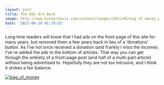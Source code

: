 ```yaml
---
layout: post
title: The Ads Are Back
image: http://www.hunterdavis.com/content/images/2013/04/bag_of_money.png
date: '2013-04-29 01:24:52'
---
```



Long time readers will know that I had ads on the front page of this site for many years, but removed them a few years back in lieu of a ‘donations’ button. As I’ve not once received a donation (and frankly I miss the income); I’ve re-added the ads to the bottom of articles. That way you can get through the entirety of a front-page post (and half of a multi-part article) without being advertised to. Hopefully they are not too intrusive, and I think it strikes a fair balance.

[![bag_of_money](http://www.hunterdavis.com/content/images/2013/04/bag_of_money-234x300.png)](http://www.hunterdavis.com/content/images/2013/04/bag_of_money.png)


